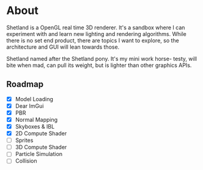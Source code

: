 # About
Shetland is a OpenGL real time 3D renderer. It's a sandbox where I can experiment with and learn new lighting and rendering algorithms. While there is no set end product, there are topics I want to explore, so the architecture and GUI will lean towards those.

Shetland named after the Shetland pony. It's my mini work horse- testy, will bite when mad, can pull its weight, but is lighter than other graphics APIs.

## Roadmap
- [x] Model Loading
- [x] Dear ImGui
- [x] PBR
- [x] Normal Mapping
- [x] Skyboxes & IBL
- [x] 2D Compute Shader
- [ ] Sprites
- [ ] 3D Compute Shader
- [ ] Particle Simulation
- [ ] Collision
